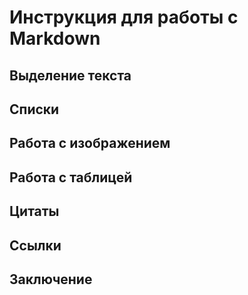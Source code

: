 # Инструкция для работы с Markdown

## Выделение текста

## Списки

## Работа с изображением

## Работа с таблицей

## Цитаты

## Ссылки

## Заключение
